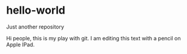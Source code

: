# hello-world
Just another repository


Hi people,
this is my play with git. I am editing this text with a pencil on Apple IPad.
